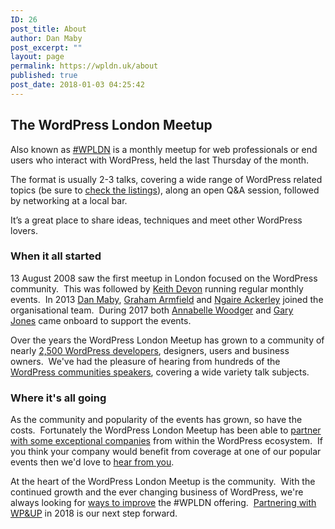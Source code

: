 ```yaml
---
ID: 26
post_title: About
author: Dan Maby
post_excerpt: ""
layout: page
permalink: https://wpldn.uk/about
published: true
post_date: 2018-01-03 04:25:42
---
```

<h2>The WordPress London Meetup</h2>
<p>Also known as <a href="http://www.meetup.com/London-WordPress/">#WPLDN</a> is a monthly meetup for web professionals or end users who interact with WordPress, held the last Thursday of the month.</p>
<p>The format is usually 2-3 talks, covering a wide range of WordPress related topics (be sure to <a href="https://wpldn.uk/attend/">check the listings</a>), along an open Q&amp;A session, followed by networking at a local bar.</p>
<p>It’s a great place to share ideas, techniques and meet other WordPress lovers.</p>
	<h3>When it all started</h3>
<p>13 August 2008 saw the first meetup in London focused on the WordPress community.  This was followed by <a href="https://wpldn.uk/speaker/keith-devon/">Keith Devon</a> running regular monthly events.  In 2013 <a href="https://wpldn.uk/speaker/dan-maby/">Dan Maby</a>, <a href="https://wpldn.uk/speaker/graham-armfield/">Graham Armfield</a> and <a href="https://wpldn.uk/speaker/ngaire-ackerley/">Ngaire Ackerley</a> joined the organisational team.  During 2017 both <a href="https://wpldn.uk/speaker/annabelle-woodger/">Annabelle Woodger</a> and <a href="https://wpldn.uk/speaker/gary-jones/">Gary Jones</a> came onboard to support the events.</p>
<p>Over the years the WordPress London Meetup has grown to a community of nearly <a href="https://www.meetup.com/London-WordPress/">2,500 WordPress developers</a>, designers, users and business owners.  We've had the pleasure of hearing from hundreds of the <a href="https://wpldn.uk/speakers/">WordPress communities speakers</a>, covering a wide variety talk subjects.</p>
<h3>Where it's all going</h3>
<p>As the community and popularity of the events has grown, so have the costs.  Fortunately the WordPress London Meetup has been able to <a href="https://wpldn.uk/supporters/">partner with some exceptional companies</a> from within the WordPress ecosystem.  If you think your company would benefit from coverage at one of our popular events then we'd love to <a href="https://wpldn.uk/supporting-wordpress-london-meetup/">hear from you</a>.</p>
<p>At the heart of the WordPress London Meetup is the community.  With the continued growth and the ever changing business of WordPress, we're always looking for <a href="https://wpldn.uk/feedback">ways to improve</a> the #WPLDN offering.  <a href="https://wpandup.org">Partnering with WP&amp;UP</a> in 2018 is our next step forward.</p>

